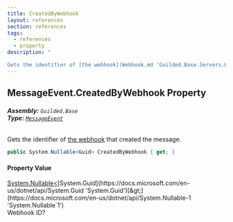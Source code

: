 ```yaml
---
title: CreatedByWebhook
layout: references
section: references
tags:
  - references
  - property
description: "

Gets the identifier of [the webhook](Webhook.md 'Guilded.Base.Servers.Webhook') that created the message."
---
```


## MessageEvent.CreatedByWebhook Property
###### **Assembly:** `Guilded.Base`<br/>**Type:** [`MessageEvent`](MessageEvent.md 'Guilded.Base.Events.MessageEvent')

Gets the identifier of [the webhook](Webhook.md 'Guilded.Base.Servers.Webhook') that created the message.

```csharp
public System.Nullable<Guid> CreatedByWebhook { get; }
```

#### Property Value
[System.Nullable&lt;](https://docs.microsoft.com/en-us/dotnet/api/System.Nullable-1 'System.Nullable`1')[System.Guid](https://docs.microsoft.com/en-us/dotnet/api/System.Guid 'System.Guid')[&gt;](https://docs.microsoft.com/en-us/dotnet/api/System.Nullable-1 'System.Nullable`1')  
Webhook ID?